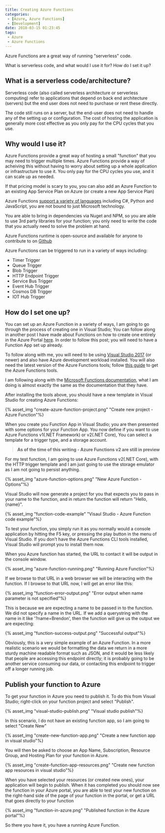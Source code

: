 ```yaml
---
title: Creating Azure Functions
categories:
 - [Azure, Azure Functions]
 - [Development]
date: 2018-03-15 01:23:45
tags:
 - Azure
 - Azure Functions
---
```

Azure Functions are a great way of running "serverless" code.

What is serverless code, and what would I use it for? How do I set it up?
<!-- more --> 

## What is a serverless code/architecture?

Serverless code (also called serverless architecture or serverless computing) refer to applications that depend on back end architecture (servers) but the end user does not need to purchase or rent these directly.

The code still runs on a server, but the end-user does not need to handle any of the setting up or configuration. The cost of hosting the application is generally more cost effective as you only pay for the CPU cycles that you use.

## Why would I use it?

Azure Functions provide a great way of hosting a small "function" that you may need to trigger multiple times. Azure Functions provide a way of acheiving this without having to worry about setting up a whole application or infrastructure to use it. You only pay for the CPU cycles you use, and it can scale up as needed.

If that pricing model is scary to you, you can also add an Azure Function to an existing App Service Plan on Azure (or create a new App Service Plan)

Azure Functions [support a variety of languages](https://docs.microsoft.com/en-us/azure/azure-functions/supported-languages) including C#, Python and JavaScript, you are not bound to just Microsoft technology.

You are able to bring in dependencies via Nuget and NPM, so you are able to use 3rd party libraries for your function; you only need to write the code that you actually need to solve the problem at hand.

Azure Functions runtime is open-source and available for anyone to contribute to on [Github](https://github.com/azure/azure-webjobs-sdk-script)

Azure Functions can be triggered to run in a variety of ways including:
- Timer Trigger
- Queue Trigger
- Blob Trigger
- HTTP Endpoint Trigger
- Service Bus Trigger
- Event Hub Trigger
- Cosmos DB Trigger
- IOT Hub Trigger

## How do I set one up?

You can set up an Azure Function in a variety of ways, I am going to go through the process of creating one in Visual Studio; You can follow along in another post I have made about Functions on how to create one entirely in the Azure Portal [here](https://coombes.nz/blog/publish-azure-function/). In order to follow this post; you will need to have a Function App set up already.

To follow along with me, you will need to be using [Visual Studio 2017](https://www.visualstudio.com/thank-you-downloading-visual-studio/?sku=Community&rel=15) (or newer) and also have Azure development workload installed. You will also need the latest version of the Azure Functions tools; follow [this guide](https://docs.microsoft.com/en-us/azure/azure-functions/functions-develop-vs#check-your-tools-version) to get the Azure Functions tools.

I am following along with the [Microsoft Functions documentation](https://docs.microsoft.com/en-us/azure/azure-functions/functions-create-your-first-function-visual-studio), what I am doing is almost exactly the same as the documentation that they have.

After installing the tools above, you should have a new template in Visual Studio for creating Azure Functions:

{% asset_img "create-azure-function-project.png" "Create new project - Azure Function"%}

When you create you Function App in Visual Studio; you are then presented with some options for your Function App. You now define if you want to use Azure Functions v1(.NET Framework) or v2(.NET Core), You can select a template for a trigger type, and a storage account.

> **As of the time of this writing - Azure Functions v2 are still in preview**

For my test function, I am going to use Azure Functions v2(.NET Core), with the HTTP trigger template and I am just going to use the storage emulator as I am not going to persist anything.

{% asset_img "azure-function-options.png" "New Azure Function - Options"%}

Visual Studio will now generate a project for you that expects you to pass in your name to the function, and in return the function will return "Hello, {name}".

{% asset_img "function-code-example" "Visaul Studio - Azure Function code example"%}

To test your function, you simply run it as you normally would a console application by hitting the F5 key, or pressing the play button in the menu of Visual Studio. If you don't have the Azure Functions CLI tools installed, Visual Studio will prompt you to install them now.

When you Azure function has started, the URL to contact it will be output in the console window.

{% asset_img "azure-function-running.png" "Running Azure Function"%}

If we browse to that URL in a web browser we will be interacting with the function. If I browse to that URL now, I will get an error like this:

{% asset_img "function-error-output.png" "Error output when name parameter is not specified"%}

This is because we are expecting a name to be passed in to the function. We did not specify a name in the URL. If we add a querystring with the name in it like '?name=Brendon', then the function will give us the output we are expecting:

{% asset_img "function-success-output.png" "Successful output"%}

Obviously, this is a very simple example of an Azure Function. In a more realistic scenario we would be formatting the data we return in a more sturdy machine readable format such as JSON, and it would be less likely that people are accessing this endpoint directly; it is probably going to be another service consuming our data, or contacting this endpoint to trigger off a longer running job.

## Publish your function to Azure

To get your function in Azure you need to publish it. To do this from Visual Studio; right-click on your function project and select "Publish".

{% asset_img "visual-studio-publish.png" "Visual studio publish"%}

In this scenario, I do not have an existing function app, so I am going to select "Create New"

{% asset_img "create-new-function-app.png" "Create a new function app in visual studio"%}

You will then be asked to choose an App Name, Subscription, Resource Group, and Hosting Plan for your function in Azure.

{% asset_img "create-function-app-resources.png" "Create new function app resources in visual studio"%}

When you have selected your resources (or created new ones), your application will begin to publish. When it has completed you should now see the function in your Azure portal, you are able to test your new function on the right-hand side of the page of your function in the portal, or get a URL that goes directly to your function

{% asset_img "function-in-azure.png" "Published function in the Azure portal"%}

So there you have it, you have a running Azure Function.